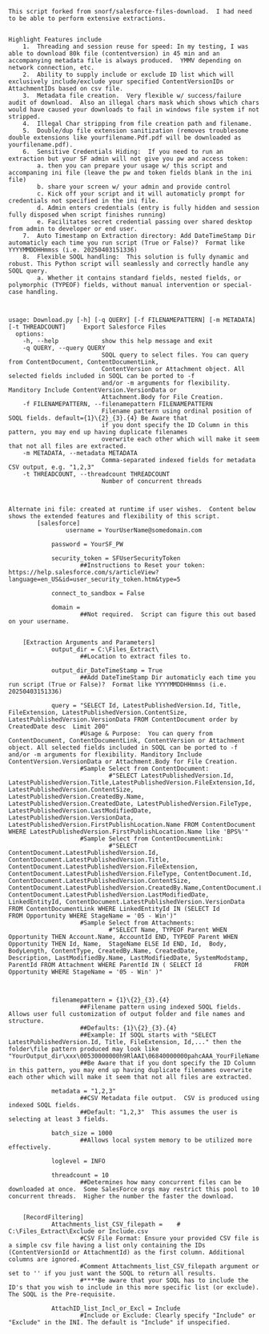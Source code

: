 	This script forked from snorf/salesforce-files-download.  I had need to be able to perform extensive extractions.  
	
	
	Highlight Features include
		1.  Threading and session reuse for speed: In my testing, I was able to download 80k file (contentversion) in 45 min and an accompanying metadata file is always produced.  YMMV depending on network connection, etc.
		2.  Ability to supply include or exclude ID list which will exclusively include/exclude your specified ContentVersionIDs or AttachmentIDs based on csv file.
		3.  Metadata file creation.  Very flexible w/ success/failure audit of download.  Also an illegal chars mask which shows which chars would have caused your downloads to fail in windows file system if not stripped.
		4.  Illegal Char stripping from file creation path and filename.
		5.  Double/dup file extension sanitization (removes troublesome double extensions like yourfilename.Pdf.pdf will be downloaded as yourfilename.pdf).
		6.  Sensitive Credentials Hiding:  If you need to run an extraction but your SF admin will not give you pw and access token:
			a. then you can prepare your usage w/ this script and accompaning ini file (leave the pw and token fields blank in the ini file)
			b. share your screen w/ your admin and provide control
			c. Kick off your script and it will automaticly prompt for credentials not specified in the ini file.  
			d. Admin enters credentials (entry is fully hidden and session fully disposed when script finishes running)
			e. Facilitates secret credential passing over shared desktop from admin to developer or end user.
		7.  Auto Timestamp on Extraction directory: Add DateTimeStamp Dir automaticly each time you run script (True or False)?  Format like YYYYMMDDHHmmss (i.e. 20250403151336)
		8.  Flexible SOQL handling:  This solution is fully dynamic and robust. This Python script will seamlessly and correctly handle any SOQL query.
			a. Whether it contains standard fields, nested fields, or polymorphic (TYPEOF) fields, without manual intervention or special-case handling.
	  
	
	
	usage: Download.py [-h] [-q QUERY] [-f FILENAMEPATTERN] [-m METADATA] [-t THREADCOUNT]     Export Salesforce Files                                                                                                 
	  options:
	    -h, --help            show this help message and exit
	    -q QUERY, --query QUERY
	                          SOQL query to select files. You can query from ContentDocument, ContentDocumentLink,
	                          ContentVersion or Attachment object. All selected fields included in SOQL can be ported to -f
	                          and/or -m arguments for flexibility. Manditory Include ContentVersion.VersionData or
	                          Attachment.Body for File Creation.
	    -f FILENAMEPATTERN, --filenamepattern FILENAMEPATTERN
	                          Filename pattern using ordinal position of SOQL fields. default={1}\{2}_{3}.{4} Be Aware that
	                          if you dont specify the ID Column in this pattern, you may end up having duplicate filenames
	                          overwrite each other which will make it seem that not all files are extracted.
	    -m METADATA, --metadata METADATA
	                          Comma-separated indexed fields for metadata CSV output, e.g. "1,2,3"
	    -t THREADCOUNT, --threadcount THREADCOUNT
	                          Number of concurrent threads
	
	
	
	Alternate ini file: created at runtime if user wishes.  Content below shows the extended features and flexibility of this script.
	        [salesforce]
	                username = YourUserName@somedomain.com
        
                password = YourSF_PW
        
                security_token = SFUserSecurityToken        
                        ##Instructions to Reset your token: https://help.salesforce.com/s/articleView?language=en_US&id=user_security_token.htm&type=5
        
                connect_to_sandbox = False
        
                domain =                                    
                        ##Not required.  Script can figure this out based on your username.
        
        
        [Extraction Arguments and Parameters]
                output_dir = C:\Files_Extract\              
                        ##Location to extract files to.  
        
                output_dir_DateTimeStamp = True             
                        ##Add DateTimeStamp Dir automaticly each time you run script (True or False)?  Format like YYYYMMDDHHmmss (i.e. 20250403151336)
        
                query = "SELECT Id, LatestPublishedVersion.Id, Title, FileExtension, LatestPublishedVersion.ContentSize, LatestPublishedVersion.VersionData FROM ContentDocument order by CreatedDate desc  Limit 200"
                        #Usage & Purpose:  You can query from ContentDocument, ContentDocumentLink, ContentVersion or Attachment object. All selected fields included in SOQL can be ported to -f and/or -m arguments for flexibility. Manditory Include ContentVersion.VersionData or Attachment.Body for File Creation.
                        #Sample Select from ContentDocument:  
                                #"SELECT LatestPublishedVersion.Id, LatestPublishedVersion.Title,LatestPublishedVersion.FileExtension,Id, LatestPublishedVersion.ContentSize, LatestPublishedVersion.CreatedBy.Name, LatestPublishedVersion.CreatedDate, LatestPublishedVersion.FileType, LatestPublishedVersion.LastModifiedDate,          LatestPublishedVersion.VersionData, LatestPublishedVersion.FirstPublishLocation.Name FROM ContentDocument WHERE LatestPublishedVersion.FirstPublishLocation.Name like 'BPS%'"
                        #Sample Select from ContentDocumentLink: 
                                #"SELECT ContentDocument.LatestPublishedVersion.Id, ContentDocument.LatestPublishedVersion.Title, ContentDocument.LatestPublishedVersion.FileExtension,         ContentDocument.LatestPublishedVersion.FileType, ContentDocument.Id, ContentDocument.LatestPublishedVersion.ContentSize, ContentDocument.LatestPublishedVersion.CreatedBy.Name,ContentDocument.LatestPublishedVersion.CreatedDate, ContentDocument.LatestPublishedVersion.LastModifiedDate,         LinkedEntityId, ContentDocument.LatestPublishedVersion.VersionData FROM ContentDocumentLink WHERE LinkedEntityId IN (SELECT Id         FROM Opportunity WHERE StageName = '05 - Win')"
                        #Sample Select from Attachments: 
                                #"SELECT Name, TYPEOF Parent WHEN Opportunity THEN Account.Name, AccountId END, TYPEOF Parent WHEN Opportunity THEN Id, Name,  StageName ELSE Id END, Id,  Body, BodyLength, ContentType, CreatedBy.Name, CreatedDate,         Description, LastModifiedBy.Name, LastModifiedDate, SystemModstamp,         ParentId FROM Attachment WHERE ParentId IN ( SELECT Id         FROM Opportunity WHERE StageName = '05 - Win' )"
        
                
        
                filenamepattern = {1}\{2}_{3}.{4}
                        ##Filename pattern using indexed SOQL fields.  Allows user full customization of output folder and file names and structure.  
                        ##Defaults: {1}\{2}_{3}.{4} 
                        ##Example: If SOQL starts with "SELECT LatestPublishedVersion.Id, Title, FileExtension, Id,..." then the folder\file pattern produced may look like "YourOutput_dir\xxx\00530000000h9RlAAI\06840000000pahcAAA_YourFileName.Ext".
                        ##Be Aware that if you dont specify the ID Column in this pattern, you may end up having duplicate filenames overwrite each other which will make it seem that not all files are extracted.
        
                metadata = "1,2,3"
                        ##CSV Metadata file output.  CSV is produced using indexed SOQL fields.
                        ##Default: "1,2,3"  This assumes the user is selecting at least 3 fields.
        
                batch_size = 1000
                        ##Allows local system memory to be utilized more effectively.  
        
                loglevel = INFO
        
                threadcount = 10
                        ##Determines how many concurrent files can be downloaded at once.  Some SalesForce orgs may restrict this pool to 10 concurrent threads.  Higher the number the faster the download.
        
        
        [RecordFiltering]   
                Attachments_list_CSV_filepath =    # C:\Files_Extract\Exclude or Include.csv 
                        #CSV File Format: Ensure your provided CSV file is a simple csv file having a list only containing the IDs (ContentVersionId or AttachmentId) as the first column. Additional columns are ignored.
                        #Comment Attachments_list_CSV_filepath argument or set to '' if you just want the SOQL to return all results.
                        #****Be aware that your SOQL has to include the ID's that you wish to include in this more specific list (or exclude).  The SOQL is the Pre-requisite.
        
                AttachID_list_Incl_or_Excl = Include  
                        #Include or Exclude: Clearly specify "Include" or "Exclude" in the INI. The default is "Include" if unspecified.

